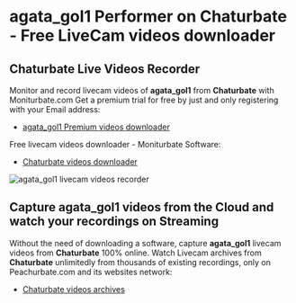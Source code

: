 # agata_gol1 Performer on Chaturbate - Free LiveCam videos downloader

## Chaturbate Live Videos Recorder

Monitor and record livecam videos of **agata_gol1** from **Chaturbate** with Moniturbate.com
Get a premium trial for free by just and only registering with your Email address:
* [agata_gol1 Premium videos downloader](https://moniturbate.com/request-demo-licence-key.html)

Free livecam videos downloader - Moniturbate Software:
* [Chaturbate videos downloader](https://moniturbate.com/moniturbate-download-software.html)

![agata_gol1 livecam videos recorder](https://peachurnet.com/templates/moniturbate-software.png)


## Capture agata_gol1 videos from the Cloud and watch your recordings on Streaming

Without the need of downloading a software, capture **agata_gol1** livecam videos from **Chaturbate** 100% online.
Watch Livecam archives from **Chaturbate** unlimitedly from thousands of existing recordings, only on Peachurbate.com and its websites network:
* [Chaturbate videos archives](https://peachurnet.com/)